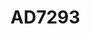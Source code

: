 # AD7293

```{devicetree} /wsshare/analog_work/vger/linux/Documentation/devicetree/bindings/iio/dac/adi,ad7293.yaml
```